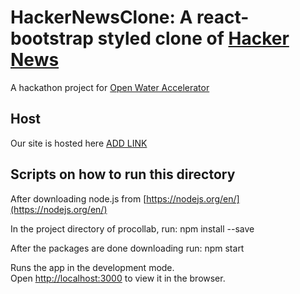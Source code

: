 # HackerNewsClone: A react-bootstrap styled clone of [Hacker News](https://news.ycombinator.com/)

A hackathon project for [Open Water Accelerator](https://openwatervc.com/)
## Host
Our site is hosted here [ADD LINK](https://news.ycombinator.com/)

## Scripts on how to run this directory 

After downloading node.js from [https://nodejs.org/en/](https://nodejs.org/en/)

In the project directory of procollab, run: npm install --save

After the packages are done downloading run: npm start

Runs the app in the development mode.<br />
Open [http://localhost:3000](http://localhost:3000) to view it in the browser.
